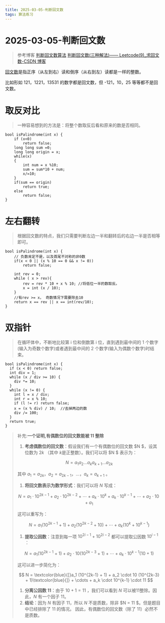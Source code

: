 ```yaml
---
title: 2025-03-05-判断回文数
tags: 算法练习
---
```


# 2025-03-05-判断回文数

> 参考博客
> [判断回文数算法](https://zhuanlan.zhihu.com/p/74799938)
> [判断回文数(三种解法)—— Leetcode(9)_求回文数-CSDN 博客](https://blog.csdn.net/qwerty200696/article/details/79053770)

[回文数](https://zhida.zhihu.com/search?content_id=104751474&content_type=Article&match_order=1&q=%E5%9B%9E%E6%96%87%E6%95%B0&zhida_source=entity)是指正序（从左到右）读和倒序（从右到左）读都是一样的整数。

比如形如 121，1221，13531 的数字都是回文数，但 -121，10，25 等等都不是回文数。

# 取反对比

> 一种容易想到的方法是：将整个数取反后看和原来的数是否相同。

```
bool isPalindrome(int x) {  
    if (x<0)  
        return false;  
    long long sum =0;  
    long long origin = x;  
    while(x)  
    {  
        int num = x %10;  
        sum = sum*10 + num;  
        x/=10;  
    }  
    if(sum == origin)  
        return true;  
    else  
        return false;  
}
```

# 左右翻转

> 根据回文数的特点，我们只需要判断左边一半和翻转后的右边一半是否相等即可。

```
bool isPalindrome(int x) {
    // 负数肯定不是，以及首尾不对称的非0数
    if(x < 0 || (x % 10 == 0 && x != 0))
        return false;

    int rev = 0;
    while ( x > rev){
        rev = rev * 10 + x % 10; //将低位一半的数取反。
        x = int (x / 10);
    }
    //有rev >= x， 奇数情况下需要除去10
    return x == rev || x == int(rev/10); 
}
```

# 双指针

> 在循环体中，不断地比较第 i 位和倒数第 i 位，直到遇到最中间的 1 个数字(输入为奇数个数字)或者遇到最中间的 2 个数字(输入为偶数个数字)时结束。

```
bool isPalindrome(int x) {  
  if (x < 0) return false;  
  int div = 1;  
  while (x / div >= 10) {  
    div *= 10;  
  }          
  while (x != 0) {  
    int l = x / div;  
    int r = x % 10;  
    if (l != r) return false;  
    x = (x % div) / 10;  //去掉两边的数
    div /= 100;  
  }  
  return true;  
}
```

> 补充:**一个证明,有偶数位的回文数能被 11 整除**
>
> 1. **考虑偶数位的回文数**：假设我们有一个有偶数位的回文数 $N $，设其位数为  $2k$ （其中 $k$是正整数）。我们可以将 $N $ 表示为：
>
> $$
> N = a_1a_2 \ldots a_ka_{k+1} \ldots a_{2k}
> $$
>
> 其中 $a_1 = a_{2k}， a_2 = a_{2k-1}，\ldots， a_k = a_{k+1}$ 。
>
> 1. **将回文数表示为数学形式**：我们可以将  $N$  写成：
>
> $$
> N = a_1 \cdot 10^{2k-1} + a_2 \cdot 10^{2k-2} + \cdots + a_k \cdot 10^k + a_k \cdot 10^{k-1} + \cdots + a_2 \cdot 10 + a_1
> $$
>
> 这可以重写为：
>
> $$
> N = a_1 (10^{2k-1} + 1) + a_2 (10^{2k-2} + 10) + \cdots + a_k (10^k + 10^{k-1})
> $$
>
> 1. **提取公因数**：注意到每一项 $10^{2i-1} + 10^{2i-2}$   都可以提取公因数 $10^{i-1}$  ：
>
> $$
> N = a_1 (10^{2k-1} + 1) + a_2 \cdot 10 (10^{2k-3} + 1) + \cdots + a_k \cdot 10^{k-1} (10 + 1)
> $$
>
> 这可以进一步简化为：
>
> $$
> N = \textcolor{blue}{[}a_1 (10^{2k-1} + 1) + a_2 \cdot 10 (10^{2k-3} + 1)\textcolor{blue}{]} + \cdots + a_k \cdot 10^{k-1} \cdot 11
> $$
>
> 1. **分离公因数 11**：由于 $10 + 1 = 11$  ，我们可以看到 $N$ 可以被11整除。因此，$N$ 有一个因子 11。
> 2. **结论**：因为 $N$ 有因子 11，所以 $N$ 不是质数，除非 $N = 11 $。但是题目中已经排除了 11 的情况。
>    因此，有偶数位的回文数（除了 11）必然不是质数。
